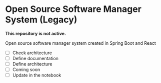 # Open Source Software Manager System (Legacy)

**This repository is not active.**

Open source software manager system created in Spring Boot and React
- [ ] Check architecture
- [ ] Define documentation
- [ ] Define architecture
- [ ] Coming soon
- [ ] Update in the notebook
